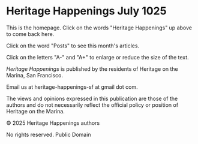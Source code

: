 # Heritage Happenings July 1025

This is the homepage. Click on the words "Heritage Happenings" up above to come back here.

Click on the word "Posts" to see this month's articles.

Click on the letters "A-" and "A+" to enlarge or reduce the size of the text.

_Heritage Happenings_ is published by the residents of Heritage on the Marina, San Francisco.

Email us at heritage-happenings-sf at gmail dot com.

The views and opinions expressed in this publication are those of the authors and do not necessarily reflect the official policy or position of Heritage on the Marina.

&copy; 2025 Heritage Happenings authors

No rights reserved. Public Domain


